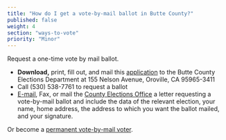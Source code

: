 ```yaml
---
title: "How do I get a vote-by-mail ballot in Butte County?"
published: false
weight: 4
section: "ways-to-vote"
priority: "Minor"
---
```


Request a one-time vote by mail ballot.  
- **Download,** print, fill out, and mail this [application](http://clerk-recorder.buttecounty.net/elections/pdf/generic_counter_app.pdf) to the Butte County Elections Department at 155 Nelson Avenue, Oroville, CA 95965-3411
- Call (530) 538-7761 to request a ballot  
- [E-mail](mailto:elections@buttecounty.net), Fax, or mail the [County Elections Office](#section-election-office-contact) a letter requesting a vote-by-mail ballot and include the data of the relevant election, your name, home address, the address to which you want the ballot mailed, and your signature.  

Or become a [permanent vote-by-mail voter](https://clerk-recorder.buttecounty.net/elections/pdf/av_app.pdf).  
